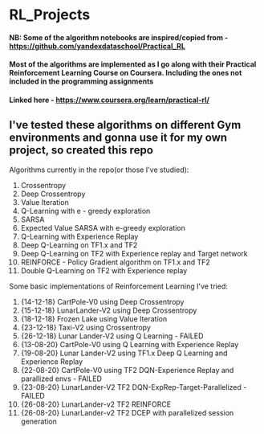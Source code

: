 # RL_Projects

#### NB: Some of the algorithm notebooks are inspired/copied from - https://github.com/yandexdataschool/Practical_RL
#### Most of the algorithms are implemented as I go along with their Practical Reinforcement Learning Course on Coursera. Including the ones not included in the programming assignments
#### Linked here - https://www.coursera.org/learn/practical-rl/

## I've tested these algorithms on different Gym environments and gonna use it for my own project, so created this repo

Algorithms currently in the repo(or those I've studied):
1. Crossentropy
2. Deep Crossentropy
3. Value Iteration
4. Q-Learning with e - greedy exploration
5. SARSA
6. Expected Value SARSA with e-greedy exploration
7. Q-Learning with Experience Replay
8. Deep Q-Learning on TF1.x and TF2
9. Deep Q-Learning on TF2 with Experience replay and Target network
10. REINFORCE - Policy Gradient algorithm on TF1.x and TF2
11. Double Q-Learning on TF2 with Experience replay

Some basic implementations of Reinforcement Learning I've tried:
1. {14-12-18} CartPole-V0 using Deep Crossentropy
2. {15-12-18} LunarLander-V2 using Deep Crossentropy
3. {18-12-18} Frozen Lake using Value Iteration
4. {23-12-18} Taxi-V2 using Crossentropy
5. {26-12-18} Lunar Lander-V2 using Q Learning - FAILED
6. {13-08-20} CartPole-V0 using Q Learning with Experience Replay
7. {19-08-20} Lunar Lander-V2 using TF1.x Deep Q Learning and Experience Replay
8. {22-08-20} CartPole-V0 using TF2 DQN-Experience Replay and parallized envs - FAILED 
9. {23-08-20} LunarLander-V2 TF2 DQN-ExpRep-Target-Parallelized - FAILED
10. {26-08-20} LunarLander-v2 TF2 REINFORCE
11. {26-08-20} LunarLander-v2 TF2 DCEP with parallelized session generation
